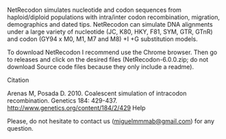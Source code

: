 NetRecodon simulates nucleotide and codon sequences from haploid/diploid populations with intra/inter codon recombination, migration, demographics and dated tips. NetRecodon can simulate DNA alignments under a large variety of nucleotide (JC, K80, HKY, F81, SYM, GTR, GTnR) and codon (GY94 x M0, M1, M7 and M8) +I +G substitution models.

To download NetRecodon I recommend use the Chrome browser. Then go to releases and click on the desired files (NetRecodon-6.0.0.zip; do not download Source code files because they only include a readme).

Citation

Arenas M, Posada D. 2010. Coalescent simulation of intracodon recombination. Genetics 184: 429-437. http://www.genetics.org/content/184/2/429
Help

Please, do not hesitate to contact us (miguelmmmab@gmail.com) for any question. 
